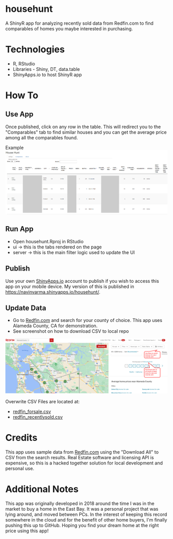 # househunt

A ShinyR app for analyzing recently sold data from Redfin.com to find comparables of homes you maybe interested in purchasing.

# Technologies
* R, RStudio
* Libraries - Shiny, DT, data.table
* ShinyApps.io to host ShinyR app

# How To
## Use App
Once published, click on any row in the table. This will redirect you to the "Comparables" tab to find similar houses and you can get the average price among all the comparables found. 

Example
![Preview of househunt app](/HouseHunt_Preview.png)

## Run App
* Open househunt.Rproj in RStudio
* ui -> this is the tabs rendered on the page
* server -> this is the main filter logic used to update the UI

## Publish
Use your own [ShinyApps.io](https://www.shinyapps.io/) account to publish if you wish to access this app on your mobile device. My version of this is published in https://navinvarma.shinyapps.io/househunt/. 

## Update Data
* Go to [Redfin.com](https://www.redfin.com/) and search for your county of choice. This app uses Alameda County, CA for demonstration.
* See screenshot on how to download CSV to local repo

![Image from Redfin.com search results to download CSV file](/Redfin_CSV_HowTo.png)

Overwrite CSV Files are located at:
* [redfin_forsale.csv](/redfin_forsale.csv)
* [redfin_recentlysold.csv](/redfin_recentlysold.csv)

# Credits
This app uses sample data from [Redfin.com](https://www.redfin.com/) using the "Download All" to CSV from the search results. Real Estate software and licensing API is expensive, so this is a hacked together solution for local development and personal use.

# Additional Notes
This app was originally developed in 2018 around the time I was in the market to buy a home in the East Bay. It was a personal project that was lying around, and moved between PCs. In the interest of keeping this record somewhere in the cloud and for the benefit of other home buyers, I'm finally pushing this up to GitHub. Hoping you find your dream home at the right price using this app!
